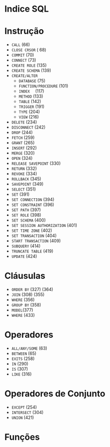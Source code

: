 # Indice SQL

# Instrução
- `CALL` (66)
- `CLOSE CRSOR` (	68)
- `COMMIT` (70)
- `CONNECT` (73)
- `CREATE ROLE` (135)
- `CREATE SCHEMA` (139)
- `CREATE/ALTER`
  - `DATABASE` (75)
  - `FUNCTION/PROCEDURE` (101)
  - `INDEX	` (117)
  - `METHOD` (133)
  - `TABLE` (142)
  - `TRIGGER` (191)
  - `TYPE` (204)
  - `VIEW` (216)
- `DELETE` (234)
- `DISCONNECT` (242)
- `DROP` (244)
- `FETCH` (259)
- `GRANT` (265)
- `INSERT` (292)
- `MERGE` (320)
- `OPEN` (324)
- `RELEASE SAVEPOINT` (330)
- `RETURN` (332)
- `REVOKE` (334)
- `ROLLBACK` (345)
- `SAVEPOINT` (349)
- `SELECT` (351)
- `SET` (391)
- `SET CONNECTION` (394)
- `SET CONSTRAINT` (396)
- `SET PATH` (397)
- `SET ROLE` (398)
- `SET SCHEMA` (400)
- `SET SESSION AUTHORIZATION` (401)
- `SET TIME ZONE` (402)
- `SET TRANSACTION` (404)
- `START TRANSACTION` (409)
- `SUBQUERY` (414)
- `TRUNCATE TABLE` (419)
- `UPDATE` (424)

# Cláusulas
- `ORDER BY` (327) (364)
- `JOIN` (308) (355)
- `WHERE`	(356)
- `GROUP BY` (358)
- `MODEL`(377)
- `WHERE` (433)

# Operadores
- `ALL/ANY/SOME` (63)
- `BETWEEN`	(65)
- `EXITS` (258)
- `IN` (290)
- `IS` (307)
- `LIKE` (316)

# Operadores de Conjunto
- `EXCEPT` (254)
- `INTERSECT` (304)
- `UNION` (421)

# Funções
